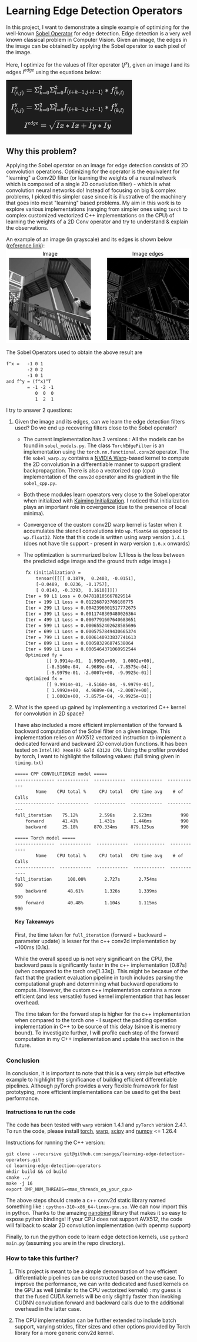# Learning Edge Detection Operators

In this project, I want to demonstrate a simple example of optimizing for the well-known [Sobel Operator](https://en.wikipedia.org/wiki/Sobel_operator) for edge detection. Edge detection is a very well known classical problem in Computer Vision. Given an image, the edges in the image can be obtained by applying the Sobel operator to each pixel of the image.

Here, I optimize for the values of filter operator ($f^x$), given an image $I$ and its edges $I^{edge}$ using the equations below:

<!-- $$
I^{x}_{(i, j)} = \sum_{k=0}^{2} \sum_{l=0}^{2} I_{(i+k-1, j+l-1)} \cdot f^x_{(k, l)}\\
I^{y}_{(i, j)} = \sum_{k=0}^{2} \sum_{l=0}^{2} I_{(i+k-1, j+l-1)} \cdot f^y_{(k, l)}\\
I^{edge} = \sqrt{I^x * I^x + I^y * I^y}
$$
Since my equations above aren't rendering correctly on github, here's a screenshot :  -->
![image](assets/equations.png) 

## Why this problem?
Applying the Sobel operator on an image for edge detection consists of 2D convolution operations. Optimizing for the operator is the equivalent for "learning" a Conv2D filter (or learning the weights of a neural network which is composed of a single 2D convolution filter) - which is what convolution neural networks do! Instead of focusing on big & complex problems, I picked this simpler case since it is illustrative of the machinery that goes into most "learning" based problems. My aim in this work is to explore various implementations (ranging from simpler ones using `torch` to complex customized vectorized C++ implementations on the CPU) of learning the weights of a 2D Conv operator and try to understand & explain the observations.

An example of an image (in grayscale) and its edges is shown below ([reference link](https://docs.scipy.org/doc/scipy/reference/generated/scipy.ndimage.sobel.html)):
![image](assets/Example.png)

<!-- The Sobel Operators used to obtain the above result are $f^x = \begin{bmatrix} 
-1 & 0 & 1 \\
-2 & 0 & 2 \\
-1 & 0 & 1
\end{bmatrix}$ and $f^y = (f^x)^T = \begin{bmatrix}
-1 & -2 & -1 \\
0 & 0 & 0 \\
1 & 2 & 1
\end{bmatrix}$. -->

The Sobel Operators used to obtain the above result are 
```
f^x =   -1 0 1
        -2 0 2
        -1 0 1
and f^y = (f^x)^T 
        = -1 -2 -1
           0  0  0
           1  2  1
```

I try to answer 2 questions:

1. Given the image and its edges, can we learn the edge detection filters used? Do we end up recovering filters close to the Sobel operator?

    * The current implementation has 3 versions : All the models can be found in `sobel_models.py`. The class `TorchEdgeFilter` is an implementation using the `torch.nn.functional.conv2d` operator. The file `sobel_warp.py` contains a [NVIDIA Warp](https://nvidia.github.io/warp/)-based kernel to compute the 2D convolution in a differentiable manner to support gradient backpropagation. There is also a vectorized cpp (cpu) implementation of the `conv2d` operator and its gradient in the file `sobel_cpp.py`.
    
    * Both these modules learn operators very close to the Sobel operator when initialized with [Kaiming Initialization](https://pytorch.org/docs/stable/nn.init.html#torch.nn.init.kaiming_uniform_). I noticed that initialization plays an important role in covergence (due to the presence of local minima).

    * Convergence of the custom conv2D warp kernel is faster when it accumulates the stencil convolutions into `wp.float64` as opposed to `wp.float32`. Note that this code is written using warp version `1.4.1` (does not have tile support - present in warp version `1.6.x` onwards)

    * The optimization is summarized below (L1 loss is the loss between the predicted edge image and the ground truth edge image.) 
    ```
        fx (initialization) = 
            tensor([[[[ 0.1879,  0.2403, -0.0151],
            [-0.0489,  0.0236, -0.1757],
            [ 0.0140, -0.3393,  0.1610]]]])
        Iter = 99 L1 Loss = 0.047818105667829514
        Iter = 199 L1 Loss = 0.012268793769180775
        Iter = 299 L1 Loss = 0.0042396001517772675
        Iter = 399 L1 Loss = 0.0011748309480026364
        Iter = 499 L1 Loss = 0.0007791607640683651
        Iter = 599 L1 Loss = 0.0006552402628585696
        Iter = 699 L1 Loss = 0.0005757849430665374
        Iter = 799 L1 Loss = 0.0006140933837741613
        Iter = 899 L1 Loss = 0.000583296874538064
        Iter = 999 L1 Loss = 0.0005464371060952544
        Optimized fy = 
                [[ 9.9914e-01,  1.9992e+00,  1.0002e+00],
                [-8.5160e-04,  4.9689e-04, -7.8575e-04],
                [-9.9979e-01, -2.0007e+00, -9.9925e-01]]
        Optimized fx = 
                [[ 9.9914e-01, -8.5160e-04, -9.9979e-01],
                [ 1.9992e+00,  4.9689e-04, -2.0007e+00],
                [ 1.0002e+00, -7.8575e-04, -9.9925e-01]]
    ```

2. What is the speed up gained by implementing a vectorized C++ kernel for convolution in 2D space?

    I have also included a more efficient implementation of the forward & backward computation of the Sobel filter on a given image. This implementation relies on AVX512 vectorized instruction to implement a dedicated forward and backward 2D convolution functions. It has been tested on `Intel(R) Xeon(R) Gold 6312U CPU`. 
    Using the profiler provided by torch, I want to highlight the following values: (full timing given in `timing.txt`)
    
    ```
    ===== CPP CONVOLUTION2D model =====
    --------------- ------------  ------------  ------------  ------------  
            Name    CPU total %     CPU total   CPU time avg    # of Calls  
    --------------- ------------  ------------  ------------  ------------  
    full_iteration    75.12%        2.596s       2.623ms           990  
        forward       41.41%        1.431s       1.446ms           990  
        backward      25.18%      870.334ms     879.125us          990  
    ```
    ```
    ===== Torch model =====
    ---------------  ------------  ------------  ------------  ------------  
            Name    CPU total %     CPU total   CPU time avg    # of Calls  
    ---------------  ------------  ------------  ------------  ------------  
    full_iteration      100.00%       2.727s       2.754ms           990  
        backward        48.61%        1.326s       1.339ms           990  
        forward         40.48%        1.104s       1.115ms           990  
    ```

    #### Key Takeaways

    First, the time taken for `full_iteration` (forward + backward + parameter update) is lesser for the c++ conv2d implementation by ~100ms (0.1s). 
    
    While the overall speed up is not very significant on the CPU, the backward pass is significantly faster in the c++ implementation [0.87s](when compared to the torch one[1.33s]). This might be becasue of the fact that the gradient evaluation pipeline in torch includes parsing the computational graph and determining what backward operations to compute. However, the custom c++ implementation contains a more efficient (and less versatile) fused kernel implementation that has lesser overhead. 
    
    The time taken for the forward step is higher for the c++ implementation when compared to the torch one - I suspect the padding operation implementation in C++ to be source of this delay (since it is memory bound). To investigate further, I will profile each step of the forward computation in my C++ implementation and update this section in the future.

### Conclusion
In conclusion, it is important to note that this is a very simple but effective example to highlight the significance of building efficient differentiable pipelines. Although pyTorch provides a very flexible framework for fast prototyping, more efficient implementations can be used to get the best performance.

#### Instructions to run the code
The code has been tested with `warp` version 1.4.1 and `pyTorch` version 2.4.1. To run the code, please install [torch](https://pytorch.org/get-started/locally/), [warp](https://nvidia.github.io/warp/installation.html), [scipy](https://scipy.org/install/) and [numpy](https://numpy.org/install/) <= 1.26.4

Instructions for running the C++ version:
```
git clone --recursive git@github.com:sanggs/learning-edge-detection-operators.git
cd learning-edge-detection-operators
mkdir build && cd build
cmake ../
make -j 16 
export OMP_NUM_THREADS=<max_threads_on_your_cpu>
```

The above steps should create a c++ conv2d static library named something like : `cpython-310-x86_64-linux-gnu.so`. We can now import this in python. Thanks to the amazing [nanobind](https://nanobind.readthedocs.io/en/latest/) library that makes it so easy to expose python bindings! If your CPU does not support AVX512, the code will fallback to scalar 2D convolution implementation (with openmp support)

Finally, to run the python code to learn edge detection kernels, use `python3 main.py` (assuming you are in the repo directory).

### How to take this further?
1. This project is meant to be a simple demonstration of how efficient differentiable pipelines can be constructed based on the use case. To improve the performance, we can write dedicated and fused kernels on the GPU as well (similar to the CPU vectorized kernels) : my guess is that the fused CUDA kernels will be only slightly faster than invoking CUDNN convolution forward and backward calls due to the additional overhead in the latter case.

2. The CPU implementation can be further extended to include batch support, varying strides, filter sizes and other options provided by Torch library for a more generic conv2d kernel.

